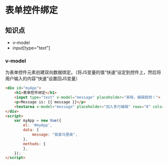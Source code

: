 表单控件绑定
========

## 知识点

* v-model
* input[type="text"]

### v-model

为表单控件元素创建双向数据绑定。（将JS变量的值“快速”设定到控件上，然后将用户输入的内容“快速”设置回JS变量）

~~~html
<div id="myApp">
    <h1>表单控件绑定</h1>
    <input type="text" v-model="message" placeholder="来呀，编辑我吧！">
    <p>Message is: {{ message }}</p>
    <textarea v-model="message" placeholder="加入多行编辑" rows="8" cols="34"></textarea>
</div>
<script>
    var myApp = new Vue({
        el: '#myApp', 
        data: {
            message: "我爱马里奥",
        },
        methods: {
        },
    });
</script>
~~~

